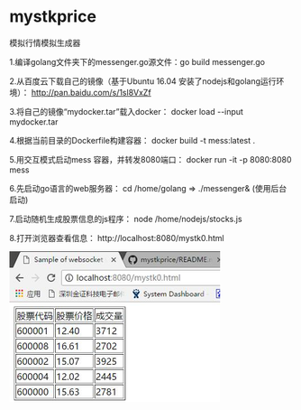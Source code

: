 # mystkprice
模拟行情模拟生成器


1.编译golang文件夹下的messenger.go源文件：go build messenger.go

2.从百度云下载自己的镜像（基于Ubuntu 16.04 安装了nodejs和golang运行环境）：
http://pan.baidu.com/s/1sl8VxZf

3.将自己的镜像“mydocker.tar”载入docker：
docker load --input mydocker.tar

4.根据当前目录的Dockerfile构建容器：
docker build -t mess:latest .

5.用交互模式启动mess 容器，并转发8080端口：
docker run -it -p 8080:8080 mess

6.先启动go语言的web服务器：
cd /home/golang  => ./messenger&  (使用后台启动)

7.启动随机生成股票信息的js程序：
node /home/nodejs/stocks.js

8.打开浏览器查看信息：
http://localhost:8080/mystk0.html

![Image text](https://raw.githubusercontent.com/Gilfoylex/mystkprice/master/image.jpg)
